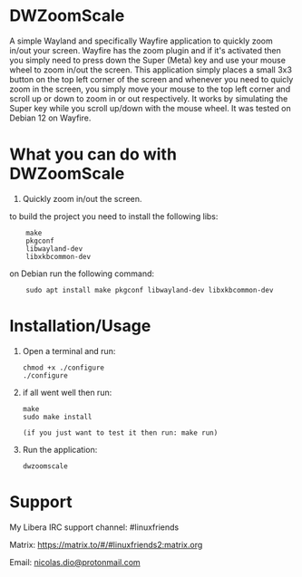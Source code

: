 # DWZoomScale
A simple Wayland and specifically Wayfire application to quickly zoom in/out your screen.
Wayfire has the zoom plugin and if it's activated then you simply need to press down the Super (Meta) key and use your mouse wheel to zoom in/out the screen.
This application simply places a small 3x3 button on the top left corner of the screen and whenever you need to quicly zoom in the screen, you simply move your mouse to the top left corner and scroll up or down to zoom in or out respectively.
It works by simulating the Super key while you scroll up/down with the mouse wheel.
It was tested on Debian 12 on Wayfire.

# What you can do with DWZoomScale
   1. Quickly zoom in/out the screen.

   to build the project you need to install the following libs:

		make
		pkgconf
		libwayland-dev
		libxkbcommon-dev

   on Debian run the following command:

		sudo apt install make pkgconf libwayland-dev libxkbcommon-dev

# Installation/Usage
  1. Open a terminal and run:
 
		 chmod +x ./configure
		 ./configure

  2. if all went well then run:

		 make
		 sudo make install
		 
		 (if you just want to test it then run: make run)
		
  3. Run the application:
  
		 dwzoomscale

# Support

   My Libera IRC support channel: #linuxfriends

   Matrix: https://matrix.to/#/#linuxfriends2:matrix.org

   Email: nicolas.dio@protonmail.com
